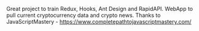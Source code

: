 Great project to train Redux, Hooks, Ant Design and RapidAPI. WebApp to pull current cryptocurrency data and crypto news. Thanks to JavaScriptMastery - https://www.completepathtojavascriptmastery.com/
